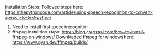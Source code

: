 Installation Steps:
Followed steps here: https://thepythoncode.com/article/using-speech-recognition-to-convert-speech-to-text-python

1. Need to install first speechrecognition
2. ffmpeg installtion steps: https://blog.gregzaal.com/how-to-install-ffmpeg-on-windows/
     Downloaded ffmpeg for windows here: https://www.gyan.dev/ffmpeg/builds/
     